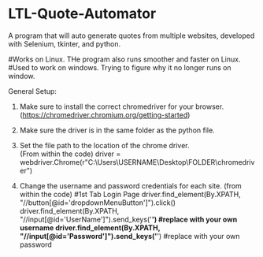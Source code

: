 # LTL-Quote-Automator
A program that will auto generate quotes from multiple websites, developed with Selenium, tkinter, and python.

#Works on Linux. THe program also runs smoother and faster on Linux. 
#Used to work on windows. Trying to figure why it no longer runs on window.

General Setup:
1. Make sure to install the correct chromedriver for your browser. (https://chromedriver.chromium.org/getting-started)
2. Make sure the driver is in the same folder as the python file. 

3. Set the file path to the location of the chrome driver.     
(From within the code)
driver = webdriver.Chrome(r"C:\Users\USERNAME\Desktop\FOLDER\chromedriver")

4. Change the username and password credentials for each site. 
(from within the code)
#1st Tab Login Page
driver.find_element(By.XPATH, "//button[@id='dropdownMenuButton']").click()
driver.find_element(By.XPATH, "//input[@id='UserName']").send_keys('**********') #replace with your own username
driver.find_element(By.XPATH, "//input[@id='Password']").send_keys('**********') #replace with your own password
    
    


